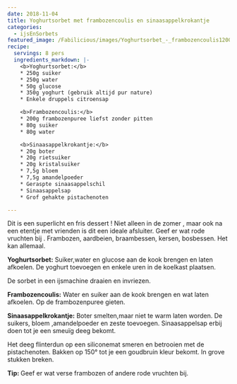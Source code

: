 ```yaml
---
date: 2018-11-04
title: Yoghurtsorbet met frambozencoulis en sinaasappelkrokantje
categories:
  - ijsEnSorbets
featured_image: /Fabilicious/images/Yoghurtsorbet_-_frambozencoulis1200.jpg
recipe:
  servings: 8 pers
  ingredients_markdown: |-
    <b>Yoghurtsorbet:</b>
    * 250g suiker    * 250g water    * 50g glucose    * 350g yoghurt (gebruik altijd pur nature)    * Enkele druppels citroensap

    <b>Frambozencoulis:</b>
    * 200g frambozenpuree liefst zonder pitten    * 80g suiker    * 80g water

    <b>Sinaasappelkrokantje:</b>
    * 20g boter    * 20g rietsuiker    * 20g kristalsuiker    * 7,5g bloem    * 7,5g amandelpoeder    * Geraspte sinaasappelschil    * Sinaasappelsap    * Grof gehakte pistachenoten
---
```

Dit is een superlicht en fris dessert ! Niet alleen in de zomer , maar ook na een etentje met vrienden is dit een ideale afsluiter. Geef er wat rode vruchten bij . Frambozen, aardbeien, braambessen, kersen, bosbessen. Het kan allemaal.

<!--more-->

**Yoghurtsorbet:**
Suiker,water en glucose aan de kook brengen en laten afkoelen.De yoghurt toevoegen en enkele uren in de koelkast plaatsen.De sorbet in een ijsmachine draaien en invriezen.

**Frambozencoulis:**
Water en suiker aan de kook brengen en wat laten afkoelen.Op de frambozenpuree gieten.

**Sinaasappelkrokantje:**
Boter smelten,maar niet te warm laten worden.
De suikers, bloem ,amandelpoeder en zeste toevoegen.Sinaasappelsap erbij doen tot je een smeuïg deeg bekomt.Het deeg  flinterdun op een siliconemat smeren en betrooien met de pistachenoten.Bakken op 150° tot je een goudbruin kleur bekomt.In grove stukken breken.<b>Tip: </b>
Geef er wat verse frambozen of andere rode vruchten bij.